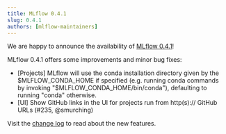 ```yaml
---
title: MLflow 0.4.1
slug: 0.4.1
authors: [mlflow-maintainers]
---
```


We are happy to announce the availability of [MLflow 0.4.1](https://github.com/mlflow/mlflow/releases/tag/v0.4.1)!

MLflow 0.4.1 offers some improvements and minor bug fixes:

- [Projects] MLflow will use the conda installation directory given by the $MLFLOW_CONDA_HOME if specified (e.g. running conda commands by invoking "$MLFLOW_CONDA_HOME/bin/conda"), defaulting to running "conda" otherwise.
- [UI] Show GitHub links in the UI for projects run from http(s):// GitHub URLs (#235, @smurching)

Visit the [change log](https://github.com/mlflow/mlflow/blob/master/CHANGELOG.rst#041-2018-08-03) to read about the new features.
